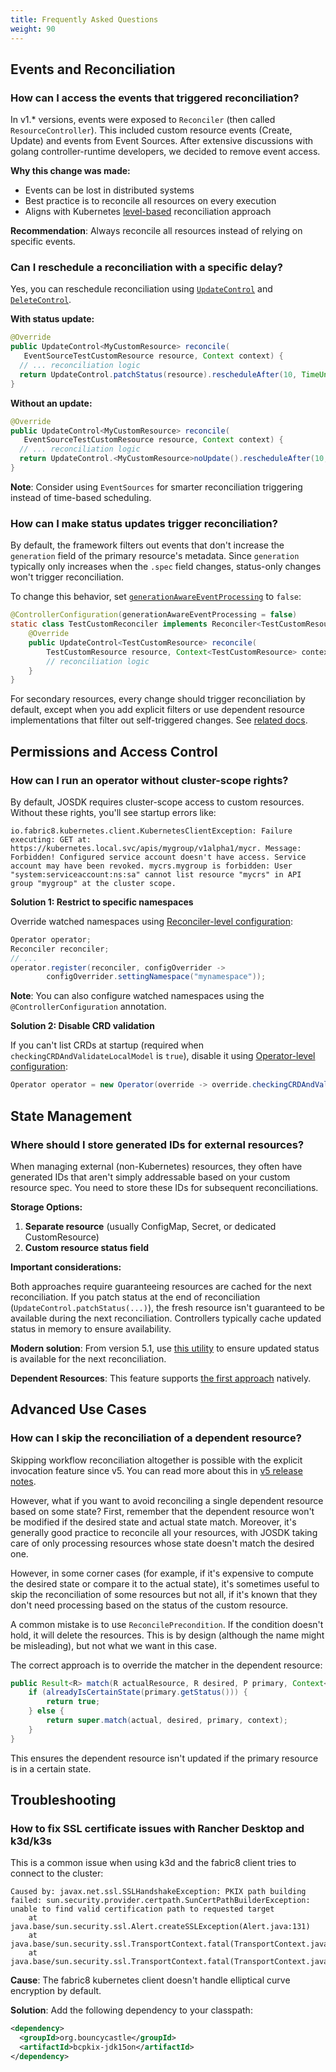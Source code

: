```yaml
---
title: Frequently Asked Questions
weight: 90
---
```


## Events and Reconciliation

### How can I access the events that triggered reconciliation?

In v1.* versions, events were exposed to `Reconciler` (then called `ResourceController`). This included custom resource events (Create, Update) and events from Event Sources. After extensive discussions with golang controller-runtime developers, we decided to remove event access.

**Why this change was made:**
- Events can be lost in distributed systems
- Best practice is to reconcile all resources on every execution
- Aligns with Kubernetes [level-based](https://cloud.redhat.com/blog/kubernetes-operators-best-practices) reconciliation approach

**Recommendation**: Always reconcile all resources instead of relying on specific events.

### Can I reschedule a reconciliation with a specific delay?

Yes, you can reschedule reconciliation using [`UpdateControl`](https://github.com/java-operator-sdk/java-operator-sdk/blob/main/operator-framework-core/src/main/java/io/javaoperatorsdk/operator/api/reconciler/UpdateControl.java) and [`DeleteControl`](https://github.com/java-operator-sdk/java-operator-sdk/blob/main/operator-framework-core/src/main/java/io/javaoperatorsdk/operator/api/reconciler/DeleteControl.java).

**With status update:**
```java 
@Override
public UpdateControl<MyCustomResource> reconcile(
   EventSourceTestCustomResource resource, Context context) {
  // ... reconciliation logic
  return UpdateControl.patchStatus(resource).rescheduleAfter(10, TimeUnit.SECONDS);
}
```

**Without an update:**
```java 
@Override
public UpdateControl<MyCustomResource> reconcile(
   EventSourceTestCustomResource resource, Context context) {
  // ... reconciliation logic
  return UpdateControl.<MyCustomResource>noUpdate().rescheduleAfter(10, TimeUnit.SECONDS);
}
```

**Note**: Consider using `EventSources` for smarter reconciliation triggering instead of time-based scheduling.

### How can I make status updates trigger reconciliation?

By default, the framework filters out events that don't increase the `generation` field of the primary resource's metadata. Since `generation` typically only increases when the `.spec` field changes, status-only changes won't trigger reconciliation.

To change this behavior, set [`generationAwareEventProcessing`](https://github.com/operator-framework/java-operator-sdk/blob/main/operator-framework-core/src/main/java/io/javaoperatorsdk/operator/api/reconciler/ControllerConfiguration.java#L43) to `false`:

```java
@ControllerConfiguration(generationAwareEventProcessing = false)
static class TestCustomReconciler implements Reconciler<TestCustomResource> {
    @Override
    public UpdateControl<TestCustomResource> reconcile(
        TestCustomResource resource, Context<TestCustomResource> context) {
        // reconciliation logic
    }
}
```

For secondary resources, every change should trigger reconciliation by default, except when you add explicit filters or use dependent resource implementations that filter out self-triggered changes. See [related docs](../documentation/dependent-resource-and-workflows/dependent-resources.md#caching-and-event-handling-in-kubernetesdependentresource).

## Permissions and Access Control

### How can I run an operator without cluster-scope rights?

By default, JOSDK requires cluster-scope access to custom resources. Without these rights, you'll see startup errors like:

```plain
io.fabric8.kubernetes.client.KubernetesClientException: Failure executing: GET at: https://kubernetes.local.svc/apis/mygroup/v1alpha1/mycr. Message: Forbidden! Configured service account doesn't have access. Service account may have been revoked. mycrs.mygroup is forbidden: User "system:serviceaccount:ns:sa" cannot list resource "mycrs" in API group "mygroup" at the cluster scope.
```

**Solution 1: Restrict to specific namespaces**

Override watched namespaces using [Reconciler-level configuration](../configuration.md#reconciler-level-configuration):

```java
Operator operator;
Reconciler reconciler;
// ...
operator.register(reconciler, configOverrider ->
        configOverrider.settingNamespace("mynamespace"));
```

**Note**: You can also configure watched namespaces using the `@ControllerConfiguration` annotation.

**Solution 2: Disable CRD validation**

If you can't list CRDs at startup (required when `checkingCRDAndValidateLocalModel` is `true`), disable it using [Operator-level configuration](../configuration#operator-level-configuration):

```java
Operator operator = new Operator(override -> override.checkingCRDAndValidateLocalModel(false));
```

## State Management

### Where should I store generated IDs for external resources?

When managing external (non-Kubernetes) resources, they often have generated IDs that aren't simply addressable based on your custom resource spec. You need to store these IDs for subsequent reconciliations.

**Storage Options:**
1. **Separate resource** (usually ConfigMap, Secret, or dedicated CustomResource)
2. **Custom resource status field**

**Important considerations:**

Both approaches require guaranteeing resources are cached for the next reconciliation. If you patch status at the end of reconciliation (`UpdateControl.patchStatus(...)`), the fresh resource isn't guaranteed to be available during the next reconciliation. Controllers typically cache updated status in memory to ensure availability.

**Modern solution**: From version 5.1, use [this utility](../documentation/reconciler.md#making-sure-the-primary-resource-is-up-to-date-for-the-next-reconciliation) to ensure updated status is available for the next reconciliation.

**Dependent Resources**: This feature supports [the first approach](../documentation/dependent-resource-and-workflows/dependent-resources.md#external-state-tracking-dependent-resources) natively.

## Advanced Use Cases

### How can I skip the reconciliation of a dependent resource?

Skipping workflow reconciliation altogether is possible with the explicit invocation feature since v5. You can read more about this in [v5 release notes](https://javaoperatorsdk.io/blog/2025/01/06/version-5-released/#explicit-workflow-invocation).

However, what if you want to avoid reconciling a single dependent resource based on some state? First, remember that the dependent resource won't be modified if the desired state and actual state match. Moreover, it's generally good practice to reconcile all your resources, with JOSDK taking care of only processing resources whose state doesn't match the desired one.

However, in some corner cases (for example, if it's expensive to compute the desired state or compare it to the actual state), it's sometimes useful to skip the reconciliation of some resources but not all, if it's known that they don't need processing based on the status of the custom resource.

A common mistake is to use `ReconcilePrecondition`. If the condition doesn't hold, it will delete the resources. This is by design (although the name might be misleading), but not what we want in this case.

The correct approach is to override the matcher in the dependent resource:

```java
public Result<R> match(R actualResource, R desired, P primary, Context<P> context) {
    if (alreadyIsCertainState(primary.getStatus())) {
        return true;
    } else {
        return super.match(actual, desired, primary, context);
    }
}
```

This ensures the dependent resource isn't updated if the primary resource is in a certain state.

## Troubleshooting

### How to fix SSL certificate issues with Rancher Desktop and k3d/k3s

This is a common issue when using k3d and the fabric8 client tries to connect to the cluster:

```
Caused by: javax.net.ssl.SSLHandshakeException: PKIX path building failed: sun.security.provider.certpath.SunCertPathBuilderException: unable to find valid certification path to requested target
	at java.base/sun.security.ssl.Alert.createSSLException(Alert.java:131)
	at java.base/sun.security.ssl.TransportContext.fatal(TransportContext.java:352)
	at java.base/sun.security.ssl.TransportContext.fatal(TransportContext.java:295)
```

**Cause**: The fabric8 kubernetes client doesn't handle elliptical curve encryption by default.

**Solution**: Add the following dependency to your classpath:

```xml
<dependency>
  <groupId>org.bouncycastle</groupId>
  <artifactId>bcpkix-jdk15on</artifactId>
</dependency>
```

